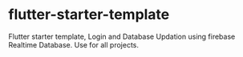 # flutter-starter-template
Flutter starter template, Login and Database Updation using firebase Realtime Database. Use for all projects.

